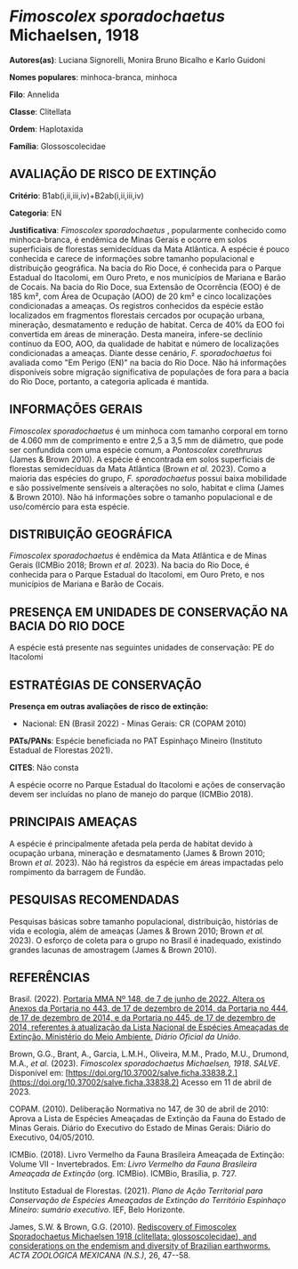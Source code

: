 # *Fimoscolex sporadochaetus* Michaelsen, 1918

**Autores(as)**: Luciana Signorelli, Monira Bruno Bicalho e Karlo Guidoni

**Nomes populares**: minhoca-branca, minhoca

**Filo**: Annelida

**Classe**: Clitellata

**Ordem**: Haplotaxida

**Família**: Glossoscolecidae

## AVALIAÇÃO DE RISCO DE EXTINÇÃO

**Critério**: B1ab(i,ii,iii,iv)+B2ab(i,ii,iii,iv)

**Categoria**: EN

**Justificativa**: *Fimoscolex sporadochaetus* , popularmente conhecido como minhoca-branca, é endêmica de Minas Gerais e ocorre em solos superficiais de florestas semidecíduas da Mata Atlântica. A espécie é pouco conhecida e carece de informações sobre tamanho populacional e distribuição geográfica. Na bacia do Rio Doce, é conhecida para o Parque Estadual do Itacolomi, em Ouro Preto, e nos municípios de Mariana e Barão de Cocais. Na bacia do Rio Doce, sua Extensão de Ocorrência (EOO) é de 185 km², com Área de Ocupação (AOO) de 20 km² e cinco localizações condicionadas a ameaças. Os registros conhecidos da espécie estão localizados em fragmentos florestais cercados por ocupação urbana, mineração, desmatamento e redução de habitat. Cerca de 40% da EOO foi convertida em áreas de mineração. Desta maneira, infere-se declínio contínuo da EOO, AOO, da qualidade de habitat e número de localizações condicionadas a ameaças. Diante desse cenário,
*F. sporadochaetus* foi avaliada como "Em Perigo (EN)" na bacia do Rio Doce. Não há informações disponíveis sobre migração significativa de populações de fora para a bacia do Rio Doce, portanto, a categoria aplicada é mantida.

## INFORMAÇÕES GERAIS

*Fimoscolex sporadochaetus* é um minhoca com tamanho corporal em torno de 4.060 mm de comprimento e entre 2,5 a 3,5 mm de diâmetro, que pode ser confundida com uma espécie comum, a *Pontoscolex corethrurus* (James & Brown 2010). A espécie é encontrada em solos superficiais de florestas semidecíduas da Mata Atlântica (Brown *et al.* 2023). Como a maioria das espécies do grupo, *F. sporadochaetus* possui baixa mobilidade e são possivelmente sensíveis a alterações no solo, habitat e clima (James & Brown 2010). Não há informações sobre o tamanho populacional e de uso/comércio para esta espécie.

## DISTRIBUIÇÃO GEOGRÁFICA

*Fimoscolex sporadochaetus* é endêmica da Mata Atlântica e de Minas Gerais (ICMBio 2018; Brown *et al.* 2023). Na bacia do Rio Doce, é conhecida para o Parque Estadual do Itacolomi, em Ouro Preto, e nos municípios de Mariana e Barão de Cocais.

## PRESENÇA EM UNIDADES DE CONSERVAÇÃO NA BACIA DO RIO DOCE

A espécie está presente nas seguintes unidades de conservação: PE do Itacolomi

## ESTRATÉGIAS DE CONSERVAÇÃO

**Presença em outras avaliações de risco de extinção:**

-   Nacional: EN (Brasil 2022) -   Minas Gerais: CR (COPAM 2010)

**PATs/PANs**: Espécie beneficiada no PAT Espinhaço Mineiro (Instituto Estadual de Florestas 2021).

**CITES**: Não consta

A espécie ocorre no Parque Estadual do Itacolomi e ações de conservação devem ser incluídas no plano de manejo do parque (ICMBio 2018).

## PRINCIPAIS AMEAÇAS

A espécie é principalmente afetada pela perda de habitat devido à ocupação urbana, mineração e desmatamento (James & Brown 2010; Brown *et al.* 2023). Não há registros da espécie em áreas impactadas pelo rompimento da barragem de Fundão.

## PESQUISAS RECOMENDADAS

Pesquisas básicas sobre tamanho populacional, distribuição, histórias de vida e ecologia, além de ameaças (James & Brown 2010; Brown *et al.* 2023). O esforço de coleta para o grupo no Brasil é inadequado, existindo grandes lacunas de amostragem (James & Brown 2010).

## REFERÊNCIAS

Brasil. (2022). [Portaria MMA Nº 148, de 7 de junho de 2022. Altera os Anexos da Portaria no 443, de 17 de dezembro de 2014, da Portaria no 444, de 17 de dezembro de 2014, e da Portaria no 445, de 17 de dezembro de 2014, referentes à atualização da Lista Nacional de Espécies Ameaçadas de Extinção. Ministério do Meio Ambiente.](https://in.gov.br/en/web/dou/-/portaria-mma-n-148-de-7-de-junho-de-2022-406272733) *Diário Oficial da União*.

Brown, G.G., Brant, A., Garcia, L.M.H., Oliveira, M.M., Prado, M.U., Drumond, M.A., *et al.* (2023). *Fimoscolex sporadochaetus Michaelsen, 1918*. *SALVE*. Disponível em: [https://doi.org/10.37002/salve.ficha.33838.2.](https://doi.org/10.37002/salve.ficha.33838.2) Acesso em 11 de abril de 2023.

COPAM. (2010). Deliberação Normativa no 147, de 30 de abril de 2010: Aprova a Lista de Espécies Ameaçadas de Extinção da Fauna do Estado de Minas Gerais. Diário do Executivo do Estado de Minas Gerais: Diário do Executivo, 04/05/2010.

ICMBio. (2018). Livro Vermelho da Fauna Brasileira Ameaçada de Extinção: Volume VII - Invertebrados. Em: *Livro Vermelho da Fauna Brasileira Ameaçada de Extinção* (org. ICMBio). ICMBio, Brasília, p. 727.

Instituto Estadual de Florestas. (2021). *Plano de Ação Territorial para Conservação de Espécies Ameaçadas de Extinção do Território Espinhaço Mineiro: sumário executivo*. IEF, Belo Horizonte.

James, S.W. & Brown, G.G. (2010). [Rediscovery of Fimoscolex Sporadochaetus Michaelsen 1918 (clitellata: glossoscolecidae), and considerations on the endemism and diversity of Brazilian earthworms.](https://doi.org/10.21829/azm.2010.262877) *ACTA ZOOLÓGICA MEXICANA (N.S.)*, 26, 47--58.
